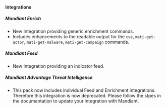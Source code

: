 #### Integrations
##### Mandiant Enrich
- New Integration providing generic enrichment commands.
- Includes enhancements to the readable output for the `cve`, `mati-get-actor`, `mati-get-malware`, `mati-get-campaign` commands.
##### Mandiant Feed
- New Integration providing an indicator feed.
##### Mandiant Advantage Threat Intelligence
- This pack now includes individual Feed and Enrichment integrations. Therefore this integration is now deprecated. Please follow the stpes in the documentation to update your integration with Mandiant.
